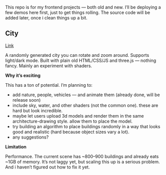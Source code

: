 This repo is for my frontend projects — both old and new. I’ll be deploying a few demos here first, just to get things rolling. The source code will be added later, once i clean things up a bit.
## City 
[Link](city.harrypham.dev)

A randomly generated city you can rotate and zoom around. Supports light/dark mode.
Built with plain old HTML/CSS/JS and three.js — nothing fancy.
Mainly an experiment with shaders.

**Why it’s exciting**

This has a ton of potential. I’m planning to:
- add nature, people, vehicles — and animate them (already done, will be release soon)
- include sky, water, and other shaders (not the common one). these are hard but look incredible.
- maybe let users upload 3d models and render them in the same architecture-drawing style. allow them to place the model.
- try building an algorithm to place buildings randomly in a way that looks good and realistic (hard because object sizes vary a lot).
- any suggestions?

**Limitation**
  
Performance. The current scene has ~800–900 buildings and already eats ~1GB of memory. It’s not laggy yet, but scaling this up is a serious problem. And i haven’t figured out how to fix it yet.
